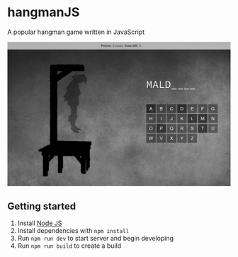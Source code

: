 # hangmanJS
A popular hangman game written in JavaScript

![hangmanJS screenshot](screenshot.png?raw=true)

## Getting started

1. Install [Node JS](http://nodejs.org/)
2. Install dependencies with `npm install`
3. Run `npm run dev` to start server and begin developing
4. Run `npm run build` to create a build